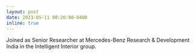 ```yaml
---
layout: post
date: 2023-05-11 00:26:00-0400
inline: true
---
```


Joined as Senior Researcher at Mercedes-Benz Research & Development India in the Intelligent Interior group.